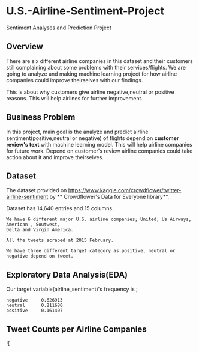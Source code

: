 # U.S.-Airline-Sentiment-Project
Sentiment Analyses and Prediction Project

## Overview 

There are six different airline companies in this dataset and their customers still complaining about some problems with their services/flights. We are going to  analyze and making machine learning project for how airline companies could improve theirselves with our findings.

This is about why customers give airline negative,neutral or positive reasons. This will help airlines for further improvement.

## Business Problem

In this project, main goal is the analyze and predict airline sentiment(positive,neutral or negative) of flights depend on **customer review's text** with machine learning model. This will help airline companies for future work. Depend on customer's review airline companies could take action about it and improve theirselves.

## Dataset

The dataset provided on https://www.kaggle.com/crowdflower/twitter-airline-sentiment by ** Crowdflower's Data for Everyone library**.

Dataset has 14,640 entries and 15 columns.

    We have 6 different major U.S. airline companies; United, Us Airways, American , Soutwest,
    Delta and Virgin America.
    
    All the tweets scraped at 2015 February.
    
    We have three different target category as positive, neutral or negative depend on tweet.
    
    
## Exploratory Data Analysis(EDA)

Our target variable(airline_sentiment)'s frequency is ;

    negative     0.626913
    neutral      0.211680
    positive     0.161407
    
## Tweet Counts per Airline Companies

![
